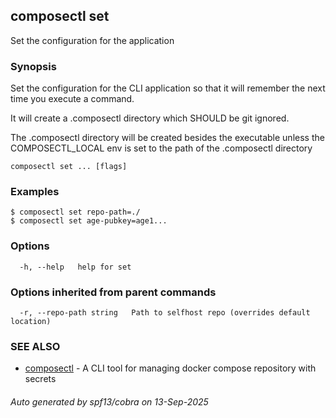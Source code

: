 ## composectl set

Set the configuration for the application

### Synopsis

Set the configuration for the CLI application so
that it will remember the next time you execute a 
command.

It will create a .composectl directory which SHOULD be 
git ignored. 

The .composectl directory will be created besides the
executable unless the COMPOSECTL_LOCAL env is set to
the path of the .composectl directory

```
composectl set ... [flags]
```

### Examples

```
$ composectl set repo-path=./
$ composectl set age-pubkey=age1...
```

### Options

```
  -h, --help   help for set
```

### Options inherited from parent commands

```
  -r, --repo-path string   Path to selfhost repo (overrides default location)
```

### SEE ALSO

* [composectl](composectl.md)	 - A CLI tool for managing docker compose repository with secrets

###### Auto generated by spf13/cobra on 13-Sep-2025
